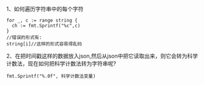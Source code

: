 1、如何遍历字符串中的每个字符
```
for _, c := range string {
  ch := fmt.Sprintf("%c",c)
}
//错误的形式有:
string[i]//这样的形式容易得乱码
```

2、在把时间戳这样的数据放入json,然后从json中把它读取出来，则它会转为科学计数法，现在如何把科学计数法转为字符串呢?
```
fmt.Sprintf("%.0f", 科学计数法变量)
```
